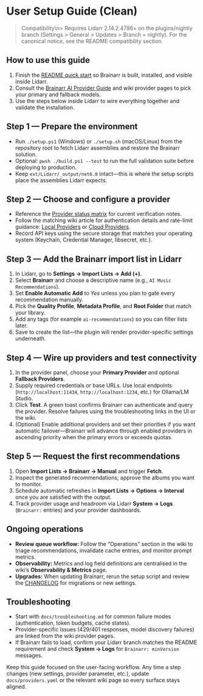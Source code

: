 # User Setup Guide (Clean)

> Compatibility\n> Requires Lidarr 2.14.2.4786+ on the plugins/nightly branch (Settings > General > Updates > Branch = nightly). For the canonical notice, see the README compatibility section.

## How to use this guide

1. Finish the [README quick start](../README.md#quick-start) so Brainarr is built, installed, and visible inside Lidarr.
2. Consult the [Brainarr AI Provider Guide](PROVIDER_GUIDE.md) and wiki provider pages to pick your primary and fallback models.
3. Use the steps below inside Lidarr to wire everything together and validate the installation.

## Step 1 — Prepare the environment

- Run `./setup.ps1` (Windows) or `./setup.sh` (macOS/Linux) from the repository root to fetch Lidarr assemblies and restore the Brainarr solution.
- Optional: `pwsh ./build.ps1 --test` to run the full validation suite before deploying to production.
- Keep `ext/Lidarr/_output/net6.0` intact—this is where the setup scripts place the assemblies Lidarr expects.

## Step 2 — Choose and configure a provider

- Reference the [Provider status matrix](PROVIDER_MATRIX.md) for current verification notes.
- Follow the matching wiki article for authentication details and rate-limit guidance: [Local Providers](https://github.com/RicherTunes/Brainarr/wiki/Local-Providers) or [Cloud Providers](https://github.com/RicherTunes/Brainarr/wiki/Cloud-Providers).
- Record API keys using the secure storage that matches your operating system (Keychain, Credential Manager, libsecret, etc.).

## Step 3 — Add the Brainarr import list in Lidarr

1. In Lidarr, go to **Settings → Import Lists → Add (+)**.
2. Select **Brainarr** and choose a descriptive name (e.g., `AI Music Recommendations`).
3. Set **Enable Automatic Add** to *Yes* unless you plan to gate every recommendation manually.
4. Pick the **Quality Profile**, **Metadata Profile**, and **Root Folder** that match your library.
5. Add any tags (for example `ai-recommendations`) so you can filter lists later.
6. Save to create the list—the plugin will render provider-specific settings underneath.

## Step 4 — Wire up providers and test connectivity

1. In the provider panel, choose your **Primary Provider** and optional **Fallback Providers**.
2. Supply required credentials or base URLs. Use local endpoints (`http://localhost:11434`, `http://localhost:1234`, etc.) for Ollama/LM Studio.
3. Click **Test**. A green toast confirms Brainarr can authenticate and query the provider. Resolve failures using the troubleshooting links in the UI or the wiki.
4. (Optional) Enable additional providers and set their priorities if you want automatic failover—Brainarr will advance through enabled providers in ascending priority when the primary errors or exceeds quotas.

## Step 5 — Request the first recommendations

1. Open **Import Lists → Brainarr → Manual** and trigger **Fetch**.
2. Inspect the generated recommendations; approve the albums you want to monitor.
3. Schedule automatic refreshes in **Import Lists → Options → Interval** once you are satisfied with the output.
4. Track provider usage and headroom via Lidarr **System → Logs** (`Brainarr:` entries) and your provider dashboards.

## Ongoing operations

- **Review queue workflow:** Follow the “Operations” section in the wiki to triage recommendations, invalidate cache entries, and monitor prompt metrics.
- **Observability:** Metrics and log field definitions are centralised in the wiki’s **Observability & Metrics** page.
- **Upgrades:** When updating Brainarr, rerun the setup script and review the [CHANGELOG](../CHANGELOG.md) for migrations or new settings.

## Troubleshooting

- Start with `docs/troubleshooting.md` for common failure modes (authentication, token budgets, cache states).
- Provider-specific issues (429/401 responses, model discovery failures) are linked from the wiki provider pages.
- If Brainarr fails to load, confirm your Lidarr branch matches the README requirement and check **System → Logs** for `Brainarr: minVersion` messages.

Keep this guide focused on the user-facing workflow. Any time a step changes (new settings, provider parameter, etc.), update `docs/providers.yaml` or the relevant wiki page so every surface stays aligned.
